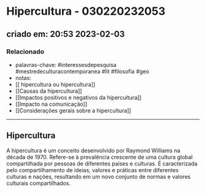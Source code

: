# Hipercultura - 030220232053

## criado em: 20:53 2023-02-03

### Relacionado

- palavras-chave: #interessesdepesquisa #mestredeculturacontemporanea #lit #filosofia #geo 
- notas: 
- [[ hipercultura ou hipercultura]]
- [[Causas da hipercultura]]
- [[Impactos positivos e negativos da hipercultura]]
- [[Impacto na comunicação]]
- [[Considerações gerais sobre a hipercultura]]

---
## Hipercultura

A hipercultura é um conceito desenvolvido por Raymond Williams na década de 1970. Refere-se à prevalência crescente de uma cultura global compartilhada por pessoas de diferentes países e culturas. É caracterizada pelo compartilhamento de ideias, valores e práticas entre diferentes culturas e nações, resultando em um novo conjunto de normas e valores culturais compartilhados.
